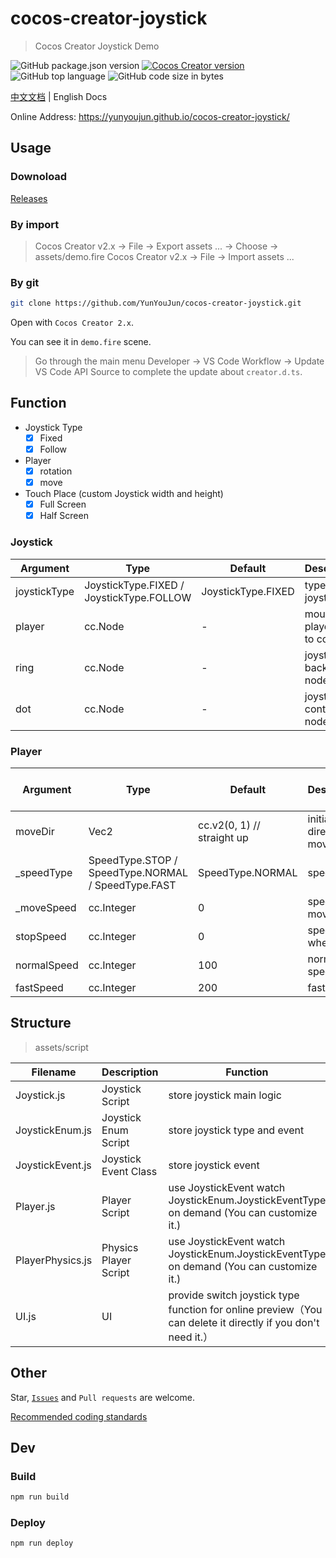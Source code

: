 # cocos-creator-joystick

> Cocos Creator Joystick Demo

![GitHub package.json version](https://img.shields.io/github/package-json/v/YunYouJun/cocos-creator-joystick.svg?style=social)
[![Cocos Creator version](https://img.shields.io/badge/Cocos_Creator-v2.x-blue.svg?style=social)](https://www.cocos.com/creator)
![GitHub top language](https://img.shields.io/github/languages/top/YunYouJun/cocos-creator-joystick.svg?style=social&logo=javascript)
![GitHub code size in bytes](https://img.shields.io/github/languages/code-size/YunYouJun/cocos-creator-joystick.svg?style=social&logo=visual-studio-code)

[中文文档](./README.md) | English Docs

Online Address: <https://yunyoujun.github.io/cocos-creator-joystick/>

## Usage

### Downoload

[Releases](https://github.com/YunYouJun/cocos-creator-joystick/releases)

### By import

> Cocos Creator v2.x -> File -> Export assets ... -> Choose -> assets/demo.fire
> Cocos Creator v2.x -> File -> Import assets ...

### By git

```sh
git clone https://github.com/YunYouJun/cocos-creator-joystick.git
```

Open with `Cocos Creator 2.x`.

You can see it in `demo.fire` scene.

> Go through the main menu Developer -> VS Code Workflow -> Update VS Code API Source to complete the update about `creator.d.ts`.

## Function

- Joystick Type
  - [x] Fixed
  - [x] Follow
- Player
  - [x] rotation
  - [x] move
- Touch Place (custom Joystick width and height)
  - [x] Full Screen
  - [x] Half Screen

### Joystick

| Argument     | Type                                     | Default            | Description                      | Customizable |
| ------------ | ---------------------------------------- | ------------------ | -------------------------------- | ------------ |
| joystickType | JoystickType.FIXED / JoystickType.FOLLOW | JoystickType.FIXED | types of joystick                | √            |
| player       | cc.Node                                  | -                  | mount the player node to control | √            |
| ring         | cc.Node                                  | -                  | joystick background node         | √            |
| dot          | cc.Node                                  | -                  | joystick control node            | √            |

### Player

| Argument    | Type                                               | Default                    | Description                   | Controled by Joystick | Customizable |
| ----------- | -------------------------------------------------- | -------------------------- | ----------------------------- | --------------------- | ------------ |
| moveDir     | Vec2                                               | cc.v2(0, 1) // straight up | initial direction of movement | √                     | √            |
| \_speedType | SpeedType.STOP / SpeedType.NORMAL / SpeedType.FAST | SpeedType.NORMAL           | speed type                    | √                     | ×            |
| \_moveSpeed | cc.Integer                                         | 0                          | speed of movement             | ×                     | ×            |
| stopSpeed   | cc.Integer                                         | 0                          | speed when stop               | ×                     | √            |
| normalSpeed | cc.Integer                                         | 100                        | normal speed                  | ×                     | √            |
| fastSpeed   | cc.Integer                                         | 200                        | fast speed                    | ×                     | √            |

## Structure

> assets/script

| Filename         | Description           | Function                                                                                                     |
| ---------------- | --------------------- | ------------------------------------------------------------------------------------------------------------ |
| Joystick.js      | Joystick Script       | store joystick main logic                                                                                    |
| JoystickEnum.js  | Joystick Enum Script  | store joystick type and event                                                                                |
| JoystickEvent.js | Joystick Event Class  | store joystick event                                                                                         |
| Player.js        | Player Script         | use JoystickEvent watch JoystickEnum.JoystickEventType on demand (You can customize it.)                     |
| PlayerPhysics.js | Physics Player Script | use JoystickEvent watch JoystickEnum.JoystickEventType on demand (You can customize it.)                     |
| UI.js            | UI                    | provide switch joystick type function for online preview（You can delete it directly if you don't need it.） |

## Other

Star, [`Issues`](https://github.com/YunYouJun/cocos-creator-joystick/issues) and `Pull requests` are welcome.

[Recommended coding standards](https://docs.cocos.com/creator/manual/en/scripting/reference/coding-standards.html)

## Dev

### Build

```sh
npm run build
```

### Deploy

```sh
npm run deploy
```
